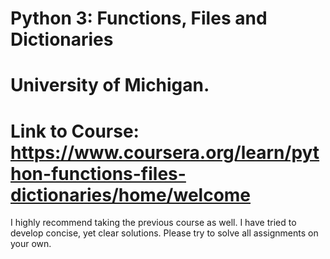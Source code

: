 # Python 3: Functions, Files and Dictionaries 
# University of Michigan.
# Link to Course: https://www.coursera.org/learn/python-functions-files-dictionaries/home/welcome

I highly recommend taking the previous course as well. I have tried to develop concise, yet clear 
solutions. Please try to solve all assignments on your own.
